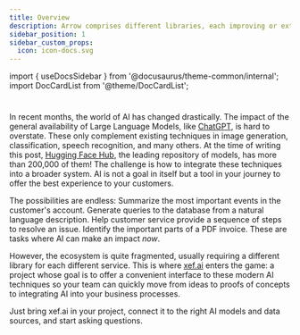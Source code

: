 ```yaml
---
title: Overview
description: Arrow comprises different libraries, each improving or extending one commonly-used library in the Kotlin ecosystem or a particular Kotlin language feature.
sidebar_position: 1
sidebar_custom_props:
  icon: icon-docs.svg
---
```


import { useDocsSidebar } from '@docusaurus/theme-common/internal';
import DocCardList from '@theme/DocCardList';

# <decorated-text icon={frontMatter.sidebar_custom_props.icon} title={frontMatter.title} />

In recent months, the world of AI has changed drastically. The impact of the
general availability of Large Language Models, like [ChatGPT](https://chat.openai.com/),
is hard to overstate. These only complement existing techniques in
image generation, classification, speech recognition, and many others. At the
time of writing this post, [Hugging Face Hub](https://huggingface.co/models), the leading repository of models, has more than 200,000 of them! The challenge is how to 
integrate these techniques into a broader system. AI is not a goal in itself but
a tool in your journey to offer the best experience to your customers.

The possibilities are endless: Summarize the most important events in the
customer's account. Generate queries to the database from a natural language
description. Help customer service provide a sequence of steps to resolve an
issue. Identify the important parts of a PDF invoice. These are tasks where AI
can make an impact *now*.

However, the ecosystem is quite fragmented, usually requiring a different library for
each different service. This is where [xef.ai](https://xef.ai) enters the game:
a project whose goal is to offer a convenient interface to these modern AI
techniques so your team can quickly move from ideas to proofs of concepts to 
integrating AI into your business processes.

Just bring xef.ai in your project, connect it to the right AI models and data sources, and start asking questions. 
